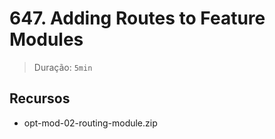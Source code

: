 # 647. Adding Routes to Feature Modules

> Duração: `5min`

## Recursos
- opt-mod-02-routing-module.zip
